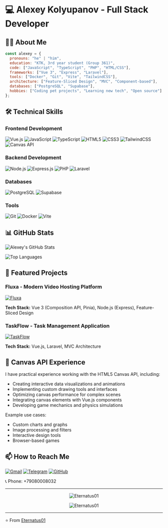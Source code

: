 # 💻 Alexey Kolyupanov - Full Stack Developer

## 👨‍💻 About Me

```javascript
const alexey = {
  pronouns: "he" | "him",
  education: "KTK, 3rd year student (Group 361)",
  code: ["JavaScript", "TypeScript", "PHP", "HTML/CSS"],
  frameworks: ["Vue 3", "Express", "Laravel"],
  tools: ["Docker", "Git", "Vite", "TailwindCSS"],
  architecture: ["Feature-Sliced Design", "MVC", "Component-based"],
  databases: ["PostgreSQL", "Supabase"],
  hobbies: ["Coding pet projects", "Learning new tech", "Open source"]
};
```

## 🛠 Technical Skills

### Frontend Development
![Vue.js](https://img.shields.io/badge/Vue.js-35495E?style=for-the-badge&logo=vuedotjs&logoColor=4FC08D)
![JavaScript](https://img.shields.io/badge/JavaScript-F7DF1E?style=for-the-badge&logo=javascript&logoColor=black)
![TypeScript](https://img.shields.io/badge/TypeScript-007ACC?style=for-the-badge&logo=typescript&logoColor=white)
![HTML5](https://img.shields.io/badge/HTML5-E34F26?style=for-the-badge&logo=html5&logoColor=white)
![CSS3](https://img.shields.io/badge/CSS3-1572B6?style=for-the-badge&logo=css3&logoColor=white)
![TailwindCSS](https://img.shields.io/badge/Tailwind_CSS-38B2AC?style=for-the-badge&logo=tailwind-css&logoColor=white)
![Canvas API](https://img.shields.io/badge/Canvas_API-FF6B6B?style=for-the-badge&logo=html5&logoColor=white)

### Backend Development
![Node.js](https://img.shields.io/badge/Node.js-43853D?style=for-the-badge&logo=node.js&logoColor=white)
![Express.js](https://img.shields.io/badge/Express.js-404D59?style=for-the-badge)
![PHP](https://img.shields.io/badge/PHP-777BB4?style=for-the-badge&logo=php&logoColor=white)
![Laravel](https://img.shields.io/badge/Laravel-FF2D20?style=for-the-badge&logo=laravel&logoColor=white)

### Databases
![PostgreSQL](https://img.shields.io/badge/PostgreSQL-316192?style=for-the-badge&logo=postgresql&logoColor=white)
![Supabase](https://img.shields.io/badge/Supabase-3ECF8E?style=for-the-badge&logo=supabase&logoColor=white)

### Tools
![Git](https://img.shields.io/badge/GIT-E44C30?style=for-the-badge&logo=git&logoColor=white)
![Docker](https://img.shields.io/badge/Docker-2496ED?style=for-the-badge&logo=docker&logoColor=white)
![Vite](https://img.shields.io/badge/Vite-B73BFE?style=for-the-badge&logo=vite&logoColor=FFD62E)

## 📊 GitHub Stats

![Alexey's GitHub Stats](https://github-readme-stats.vercel.app/api?username=Eternatus01&show_icons=true&theme=radical)

![Top Languages](https://github-readme-stats.vercel.app/api/top-langs/?username=Eternatus01&layout=compact&theme=radical)

## 🚀 Featured Projects

### Fluxa - Modern Video Hosting Platform
[![Fluxa](https://github-readme-stats.vercel.app/api/pin/?username=Eternatus01&repo=Fluxa&theme=radical)](https://github.com/Eternatus01/Fluxa)

**Tech Stack:** Vue 3 (Composition API, Pinia), Node.js (Express), Feature-Sliced Design

### TaskFlow - Task Management Application
[![TaskFlow](https://github-readme-stats.vercel.app/api/pin/?username=Eternatus01&repo=TaskFlow&theme=radical)](https://github.com/Eternatus01/TaskFlow)

**Tech Stack:** Vue.js, Laravel, MVC Architecture

## 🎨 Canvas API Experience

I have practical experience working with the HTML5 Canvas API, including:

- Creating interactive data visualizations and animations
- Implementing custom drawing tools and interfaces
- Optimizing canvas performance for complex scenes
- Integrating canvas elements with Vue.js components
- Developing game mechanics and physics simulations

Example use cases:
- Custom charts and graphs
- Image processing and filters
- Interactive design tools
- Browser-based games

## 📫 How to Reach Me

[![Gmail](https://img.shields.io/badge/Gmail-D14836?style=for-the-badge&logo=gmail&logoColor=white)](mailto:mr.kaa2006@gmail.com)
[![Telegram](https://img.shields.io/badge/Telegram-2CA5E0?style=for-the-badge&logo=telegram&logoColor=white)](https://t.me/EternatusS)
[![GitHub](https://img.shields.io/badge/GitHub-100000?style=for-the-badge&logo=github&logoColor=white)](https://github.com/Eternatus01)

📞 Phone: +79080008032

---

<p align="center">
  <img src="https://komarev.com/ghpvc/?username=Eternatus01&label=Profile%20views&color=0e75b6&style=flat" alt="Eternatus01" />
</p>

<p align="center"> 
  <img src="https://github-profile-trophy.vercel.app/?username=Eternatus01&theme=onedark" alt="Eternatus01" />
</p>

---

⭐️ From [Eternatus01](https://github.com/Eternatus01)
```
